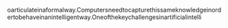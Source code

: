 oarticulateinaformalway.Computersneedtocapturethissameknowledgeinordertobehaveinanintelligentway.Oneofthekeychallengesinartificialintelli